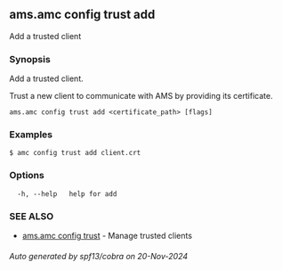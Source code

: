 ## ams.amc config trust add

Add a trusted client

### Synopsis

Add a trusted client.

Trust a new client to communicate with AMS by providing its certificate.


```
ams.amc config trust add <certificate_path> [flags]
```

### Examples

```
$ amc config trust add client.crt
```

### Options

```
  -h, --help   help for add
```

### SEE ALSO

* [ams.amc config trust](ams.amc_config_trust.md)	 - Manage trusted clients

###### Auto generated by spf13/cobra on 20-Nov-2024
